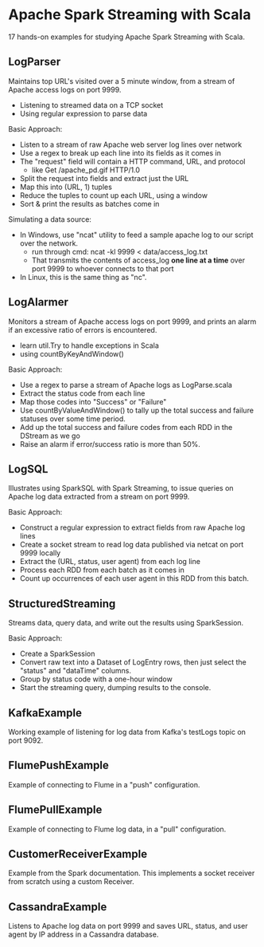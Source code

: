 # Apache Spark Streaming with Scala

17 hands-on examples for studying Apache Spark Streaming with Scala.


## LogParser
Maintains top URL's visited over a 5 minute window, 
from a stream of Apache access logs on port 9999.
 
 - Listening to streamed data on a TCP socket
 - Using regular expression to parse data

Basic Approach:
 - Listen to a stream of raw Apache web server log lines over network
 - Use a regex to break up each line into its fields as it comes in
 - The "request" field will contain a HTTP command, URL, and protocol
 	- like Get /apache_pd.gif HTTP/1.0
 - Split the request into fields and extract just the URL
 - Map this into (URL, 1) tuples
 - Reduce the tuples to count up each URL, using a window
 - Sort & print the results as batches come in

Simulating a data source:
 - In Windows, use "ncat" utility to feed a sample apache log 
   to our script over the network.
 	- run through cmd: ncat -kl 9999 < data/access_log.txt
 	- That transmits the contents of access_log **one line at a time**
      over port 9999 to whoever connects to that port
 - In Linux, this is the same thing as "nc".
  
## LogAlarmer
Monitors a stream of Apache access logs on port 9999, 
and prints an alarm if an excessive ratio of errors is encountered.

 - learn util.Try to handle exceptions in Scala
 - using countByKeyAndWindow()

Basic Approach:
 - Use a regex to parse a stream of Apache logs as LogParse.scala
 - Extract the status code from each line
 - Map those codes into "Success" or "Failure"
 - Use countByValueAndWindow() to tally up the total success and
   failure statuses over some time period.
 - Add up the total success and failure codes from each RDD in the DStream as we go
 - Raise an alarm if error/success ratio is more than 50\%.
 
 
 
## LogSQL
Illustrates using SparkSQL with Spark Streaming, 
to issue queries on Apache log data extracted from a stream on port 9999.

Basic Approach:
 - Construct a regular expression to extract fields from raw Apache log lines
 - Create a socket stream to read log data published via netcat on port 9999 locally
 - Extract the (URL, status, user agent) from each log line
 - Process each RDD from each batch as it comes in
 - Count up occurrences of each user agent in this RDD from this batch.

 
## StructuredStreaming
Streams data, query data, and write out the results using SparkSession.

Basic Approach:
 - Create a SparkSession
 - Convert raw text into a Dataset of LogEntry rows,
   then just select the "status" and "dataTime" columns.
 - Group by status code with a one-hour window
 - Start the streaming query, dumping results to the console.

## KafkaExample
Working example of listening for log data from Kafka's testLogs topic on port 9092.

## FlumePushExample
Example of connecting to Flume in a "push" configuration.

## FlumePullExample
Example of connecting to Flume log data, in a "pull" configuration. 

## CustomerReceiverExample
Example from the Spark documentation.
This implements a socket receiver from scratch using a custom Receiver.

## CassandraExample
Listens to Apache log data on port 9999 and saves URL, status, and user agent
by IP address in a Cassandra database.


 
 
 
